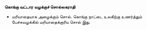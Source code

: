 **கொங்கு வட்டார வழக்குச் சொல்லகராதி**
- மரியாதையாக அழைக்கும் சொல். கொங்கு நாட்டை உலகிற்கு உணர்த்தும் பேச்சுவழக்கில் மரியாதைக்குரிய சொல் இது.

